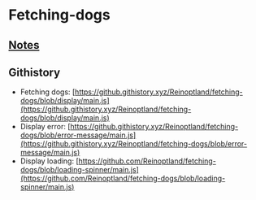 # Fetching-dogs

## [Notes](./notes.md)

## Githistory

- Fetching dogs: [https://github.githistory.xyz/Reinoptland/fetching-dogs/blob/display/main.js](https://github.githistory.xyz/Reinoptland/fetching-dogs/blob/display/main.js)
- Display error: [https://github.githistory.xyz/Reinoptland/fetching-dogs/blob/error-message/main.js](https://github.githistory.xyz/Reinoptland/fetching-dogs/blob/error-message/main.js)
- Display loading: [https://github.com/Reinoptland/fetching-dogs/blob/loading-spinner/main.js](https://github.com/Reinoptland/fetching-dogs/blob/loading-spinner/main.js)

